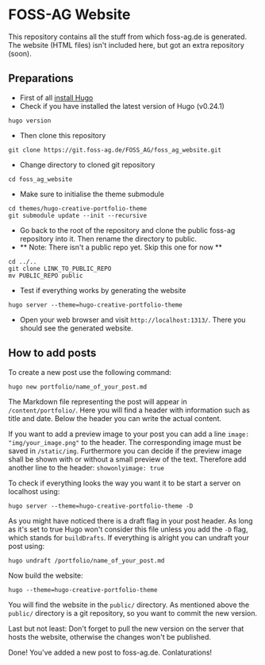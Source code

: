 # FOSS-AG Website
This repository contains all the stuff from which foss-ag.de is generated. The website (HTML files) isn't included here, but got an extra repository (soon).

## Preparations
- First of all [install Hugo](https://gohugo.io/overview/installing/)
- Check if you have installed the latest version of Hugo (v0.24.1)
```
hugo version
```

- Then clone this repository
```
git clone https://git.foss-ag.de/FOSS_AG/foss_ag_website.git
```

- Change directory to cloned git repository
```
cd foss_ag_website
```

- Make sure to initialise the theme submodule
```
cd themes/hugo-creative-portfolio-theme
git submodule update --init --recursive
```

- Go back to the root of the repository and clone the public foss-ag repository into it. Then rename the directory to public.
- ** Note: There isn't a public repo yet. Skip this one for now **
```
cd ../..
git clone LINK_TO_PUBLIC_REPO
mv PUBLIC_REPO public
```

- Test if everything works by generating the website
```
hugo server --theme=hugo-creative-portfolio-theme
```

- Open your web browser and visit `http://localhost:1313/`. There you should see the generated website.

## How to add posts
To create a new post use the following command:
```
hugo new portfolio/name_of_your_post.md
```
The Markdown file representing the post will appear in `/content/portfolio/`. Here you will find a header with information such as title and date. Below the header you can write the actual content.

If you want to add a preview image to your post you can add a line `image: "img/your_image.png"` to the header. The corresponding image must be saved in `/static/img`. Furthermore you can decide if the preview image shall be shown with or without a small preview of the text. Therefore add another line to the header: `showonlyimage: true`

To check if everything looks the way you want it to be start a server on localhost using:

```
hugo server --theme=hugo-creative-portfolio-theme -D
```

As you might have noticed there is a draft flag in your post header. As long as it's set to true Hugo won't consider this file unless you add the `-D` flag, which stands for `buildDrafts`. If everything is alright you can undraft your post using:

```
hugo undraft /portfolio/name_of_your_post.md
```

Now build the website:

```
hugo --theme=hugo-creative-portfolio-theme
```

You will find the website in the `public/` directory. As mentioned above the `public/` directory is a git repository, so you want to commit the new version.

Last but not least: Don't forget to pull the new version on the server that hosts the website, otherwise the changes won't be published.

Done! You've added a new post to foss-ag.de. Conlaturations!
